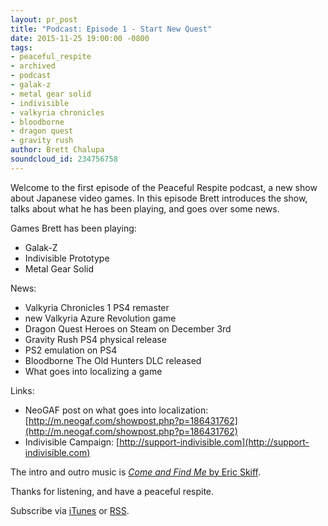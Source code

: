 ```yaml
---
layout: pr_post
title: "Podcast: Episode 1 - Start New Quest"
date: 2015-11-25 19:00:00 -0800
tags:
- peaceful_respite
- archived
- podcast
- galak-z
- metal gear solid
- indivisible
- valkyria chronicles
- bloodborne
- dragon quest
- gravity rush
author: Brett Chalupa
soundcloud_id: 234756758
---
```


Welcome to the first episode of the Peaceful Respite podcast, a new show
about Japanese video games. In this episode Brett introduces the show,
talks about what he has been playing, and goes over some news.

Games Brett has been playing:

- Galak-Z
- Indivisible Prototype
- Metal Gear Solid

News:

- Valkyria Chronicles 1 PS4 remaster
- new Valkyria Azure Revolution game
- Dragon Quest Heroes on Steam on December 3rd
- Gravity Rush PS4 physical release
- PS2 emulation on PS4
- Bloodborne The Old Hunters DLC released
- What goes into localizing a game

Links:

- NeoGAF post on what goes into localization: [http://m.neogaf.com/showpost.php?p=186431762](http://m.neogaf.com/showpost.php?p=186431762)
- Indivisible Campaign: [http://support-indivisible.com](http://support-indivisible.com)

The intro and outro music is [_Come and Find Me_ by Eric
Skiff](https://soundcloud.com/eric-skiff/come-and-find-me).

Thanks for listening, and have a peaceful respite.

Subscribe via [iTunes](https://itunes.apple.com/us/podcast/peaceful-respite/id1062456619)
or [RSS](http://feeds.soundcloud.com/users/soundcloud:users:188515540/sounds.rss).
